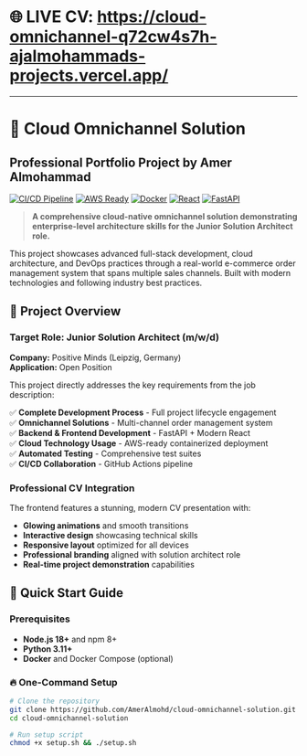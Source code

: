 
# 🌐 **LIVE CV**: https://cloud-omnichannel-q72cw4s7h-ajalmohammads-projects.vercel.app/

---
# 🚀 Cloud Omnichannel Solution

## Professional Portfolio Project by Amer Almohammad

[![CI/CD Pipeline](https://github.com/AmerAlmohd/cloud-omnichannel-solution/workflows/CI/badge.svg)](https://github.com/AmerAlmohd/cloud-omnichannel-solution/actions)
[![AWS Ready](https://img.shields.io/badge/AWS-Ready-orange.svg)](https://aws.amazon.com/)
[![Docker](https://img.shields.io/badge/Docker-Supported-blue.svg)](https://docker.com)
[![React](https://img.shields.io/badge/React-18-blue.svg)](https://reactjs.org/)
[![FastAPI](https://img.shields.io/badge/FastAPI-Latest-green.svg)](https://fastapi.tiangolo.com/)

> **A comprehensive cloud-native omnichannel solution demonstrating enterprise-level architecture skills for the Junior Solution Architect role.**

This project showcases advanced full-stack development, cloud architecture, and DevOps practices through a real-world e-commerce order management system that spans multiple sales channels. Built with modern technologies and following industry best practices.

## 🎯 Project Overview

### **Target Role: Junior Solution Architect (m/w/d)**
**Company:** Positive Minds (Leipzig, Germany)  
**Application:** Open Position

This project directly addresses the key requirements from the job description:

✅ **Complete Development Process** - Full project lifecycle engagement  
✅ **Omnichannel Solutions** - Multi-channel order management system  
✅ **Backend & Frontend Development** - FastAPI + Modern React  
✅ **Cloud Technology Usage** - AWS-ready containerized deployment  
✅ **Automated Testing** - Comprehensive test suites  
✅ **CI/CD Collaboration** - GitHub Actions pipeline  

### **Professional CV Integration**
The frontend features a stunning, modern CV presentation with:
- **Glowing animations** and smooth transitions
- **Interactive design** showcasing technical skills
- **Responsive layout** optimized for all devices  
- **Professional branding** aligned with solution architect role
- **Real-time project demonstration** capabilities

## 🚀 Quick Start Guide

### Prerequisites
- **Node.js 18+** and npm 8+
- **Python 3.11+** 
- **Docker** and Docker Compose (optional)

### 🔥 One-Command Setup
```bash
# Clone the repository
git clone https://github.com/AmerAlmohd/cloud-omnichannel-solution.git
cd cloud-omnichannel-solution

# Run setup script
chmod +x setup.sh && ./setup.sh